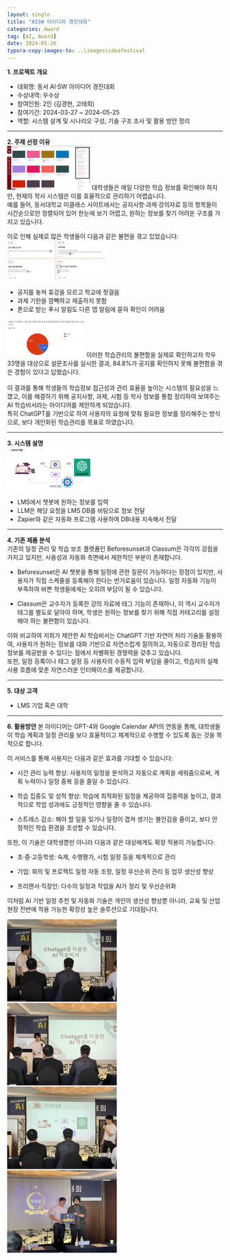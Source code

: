 ```yaml
---
layout: single
title: "AISW 아이디어 경진대회"
categories: Award
tag: [AI, Award]
date: 2024-05-26
typora-copy-images-to: ..\images\ideafestival
---
```


**1. 프로젝트 개요**
- 대회명: 동서 AI·SW 아이디어 경진대회
- 수상내역: 우수상
- 참여인원: 2인 (김경현, 고태희)
- 참여기간: 2024-03-27 ~ 2024-05-25
- 역할: 시스템 설계 및 시나리오 구성, 기술 구조 조사 및 활용 방안 정리
  
---

**2. 주제 선정 이유**  
<img src="/images/ideafestival/dashboard.png" alt="dashboard" style="zoom:25%;" />
대학생들은 매일 다양한 학습 정보를 확인해야 하지만, 현재의 학사 시스템은 이를 효율적으로 관리하기 어렵습니다.  
예를 들어, 동서대학교 이클래스 사이트에서는 공지사항·과제·강의자료 등의 항목들이 시간순으로만 정렬되어 있어 한눈에 보기 어렵고, 원하는 정보를 찾기 어려운 구조를 가지고 있습니다.

이로 인해 실제로 많은 학생들이 다음과 같은 불편을 겪고 있었습니다:
<img src="/images/ideafestival/problem.png" alt="problem" style="zoom:25%;" />
- 공지를 놓쳐 휴강을 모르고 학교에 헛걸음
- 과제 기한을 깜빡하고 제출하지 못함
- 폰으로 받는 푸시 알림도 다른 앱 알림에 묻혀 확인이 어려움

<img src="/images/ideafestival/research.png" alt="research" style="zoom:25%;" />
이러한 학습관리의 불편함을 실제로 확인하고자 학우 33명을 대상으로 설문조사를 실시한 결과, 84.8%가 공지를 확인하지 못해 불편함을 겪은 경험이 있다고 답했습니다.  
<br>
<br>
이 결과를 통해 학생들의 학습정보 접근성과 관리 효율을 높이는 시스템의 필요성을 느꼈고,
이를 해결하기 위해 공지사항, 과제, 시험 등 학사 정보를 통합 정리하여 보여주는 AI 학습비서라는 아이디어를 제안하게 되었습니다.<br>
특히 ChatGPT를 기반으로 하여 사용자의 요청에 맞춰 필요한 정보를 정리해주는 방식으로, 보다 개인화된 학습관리를 목표로 하였습니다.

---

**3. 시스템 설명**  
<img src="/images/ideafestival/process.png" alt="process" style="zoom:25%;" />
- LMS에서 챗봇에 원하는 정보를 입력
- LLM은 해당 요청을 LMS DB를 바탕으로 정보 전달
- Zapier와 같은 자동화 프로그램 사용하여 DB내용 지속해서 전달

---

**4. 기존 제품 분석**  
기존의 일정 관리 및 학습 보조 플랫폼인 Beforesunset과 Classum은 각각의 강점을 가지고 있지만, 사용성과 자동화 측면에서 제한적인 부분이 존재합니다.

- Beforesunset은 AI 챗봇을 통해 일정에 관한 질문이 가능하다는 장점이 있지만, 사용자가 직접 스케줄을 등록해야 한다는 번거로움이 있습니다. 일정 자동화 기능이 부족하여 바쁜 학생들에게는 오히려 부담이 될 수 있습니다.

- Classum은 교수자가 등록한 강의 자료에 태그 기능이 존재하나, 이 역시 교수자가 태그를 별도로 달아야 하며, 학생은 원하는 정보를 찾기 위해 직접 카테고리를 설정해야 하는 불편함이 있습니다.

이와 비교하여 저희가 제안한 AI 학습비서는 ChatGPT 기반 자연어 처리 기술을 활용하여, 사용자가 원하는 정보를 대화 기반으로 자연스럽게 질의하고, 자동으로 정리된 학습 정보를 제공받을 수 있다는 점에서 차별화된 경쟁력을 갖추고 있습니다.  
또한, 일정 등록이나 태그 설정 등 사용자의 수동적 입력 부담을 줄이고, 학습자의 실제 사용 흐름에 맞춘 자연스러운 인터페이스를 제공합니다.

---

**5. 대상 고객**
- LMS 기업 혹은 대학

---

**6. 활용방안**
본 아이디어는 GPT-4와 Google Calendar API의 연동을 통해, 대학생들이 학습 계획과 일정 관리를 보다 효율적이고 체계적으로 수행할 수 있도록 돕는 것을 목적으로 합니다.

이 서비스를 통해 사용자는 다음과 같은 효과를 기대할 수 있습니다:

- 시간 관리 능력 향상: 사용자의 일정을 분석하고 자동으로 계획을 세워줌으로써, 계획 누락이나 일정 중복 등을 줄일 수 있습니다.

- 학습 집중도 및 성적 향상: 학습에 최적화된 일정을 제공하여 집중력을 높이고, 결과적으로 학업 성과에도 긍정적인 영향을 줄 수 있습니다.

- 스트레스 감소: 해야 할 일을 잊거나 일정이 겹쳐 생기는 불안감을 줄이고, 보다 안정적인 학습 환경을 조성할 수 있습니다.

또한, 이 기술은 대학생뿐만 아니라 다음과 같은 대상에게도 확장 적용이 가능합니다:

- 초·중·고등학생: 숙제, 수행평가, 시험 일정 등을 체계적으로 관리

- 기업: 회의 및 프로젝트 일정 자동 조정, 일정 우선순위 관리 등 업무 생산성 향상

- 프리랜서·직장인: 다수의 일정과 작업을 AI가 정리 및 우선순위화

이처럼 AI 기반 일정 추천 및 자동화 기술은 개인의 생산성 향상뿐 아니라, 교육 및 산업 현장 전반에 적용 가능한 확장성 높은 솔루션으로 기대됩니다.

<img src="..\images\ideafestival\IMG_6503.JPG" alt="IMG_6503" style="zoom: 25%;" />

<img src="..\images\ideafestival\IMG_6504.JPG" alt="IMG_6504" style="zoom:25%;" />

<img src="..\images\ideafestival\IMG_6505.JPG" alt="IMG_6505" style="zoom:25%;" />

<img src="..\images\ideafestival\IMG_6508.JPG" alt="IMG_6508" style="zoom:25%;" />